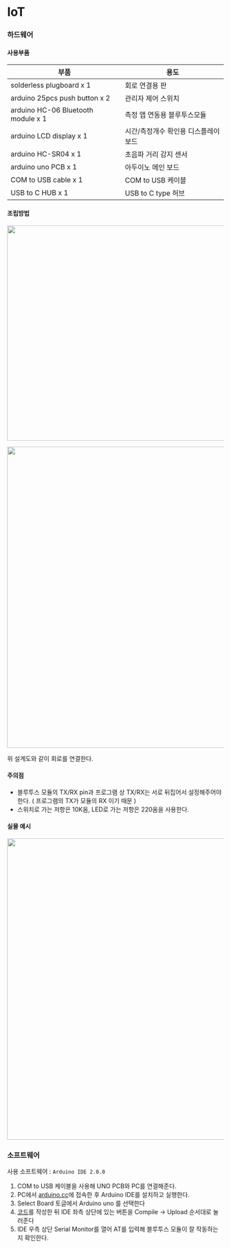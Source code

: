 # IoT
### 하드웨어
#### 사용부품
|부품|용도  |
|--|--|
| solderless plugboard x 1 | 회로 연결용 판 |
| arduino 25pcs push button x 2 | 관리자 제어 스위치 |
| arduino HC-06 Bluetooth module x 1 | 측정 앱 연동용 블루투스모듈 |
| arduino LCD display x 1 | 시간/측정개수 확인용 디스플레이 보드 |
| arduino HC-SR04 x 1 | 초음파 거리 감지 센서 |
| arduino uno PCB x 1 | 아두이노 메인 보드 |
| COM to USB cable x 1 | COM to USB 케이블 |
| USB to C HUB x 1 | USB to C type 허브 |

#### 조립방법

<p  align="center">
<img width="1000px" height = "500px" src='https://github.com/osamhack2022/CLOUD_APP_IOT_KeepYourEndeavor_Moment/blob/IOT(FE)/IOT(FE)/img/Swanky%20Migelo.png'/>
</p>
<p  align="center">
<img width="700px" height = "700px" src='https://github.com/osamhack2022/CLOUD_APP_IOT_KeepYourEndeavor_Moment/blob/IOT(FE)/IOT(FE)/img/bluepicture.PNG'/>
</p>

위 설계도와 같이 회로를 연결한다.

#### 주의점 
- 블루투스 모듈의 TX/RX pin과 프로그램 상 TX/RX는 서로 뒤집어서 설정해주어야 한다. ( 프로그램의 TX가 모듈의 RX 이기 때문 )
- 스위치로 가는 저항은 10K옴, LED로 가는 저항은 220옴을 사용한다.


#### 실물 예시
<p  align="center">
<img width="700px" height = "700px" src='https://github.com/osamhack2022/CLOUD_APP_IOT_KeepYourEndeavor_Moment/blob/IOT(FE)/IOT(FE)/img/allpics.jpg'/>
</p>

### 소프트웨어

사용 소프트웨어 : `Arduino IDE 2.0.0`
1. COM to USB 케이블을 사용해 UNO PCB와 PC를 연결해준다.
2. PC에서 [arduino.cc](https://www.arduino.cc/en/software)에 접속한 후 Arduino IDE를 설치하고 실행한다.
3. Select Board 토글에서 Arduino uno 를 선택한다
4. [코드](https://github.com/osamhack2022/CLOUD_APP_IOT_KeepYourEndeavor_Moment/blob/IOT(FE)/IOT(FE)/OSAM.ino)를 작성한 뒤 IDE 좌측 상단에 있는 버튼을 Compile -> Upload 순서대로 눌러준다
5. IDE 우측 상단 Serial Monitor를 열어 AT를 입력해 블루투스 모듈이 잘 작동하는지 확인한다.
